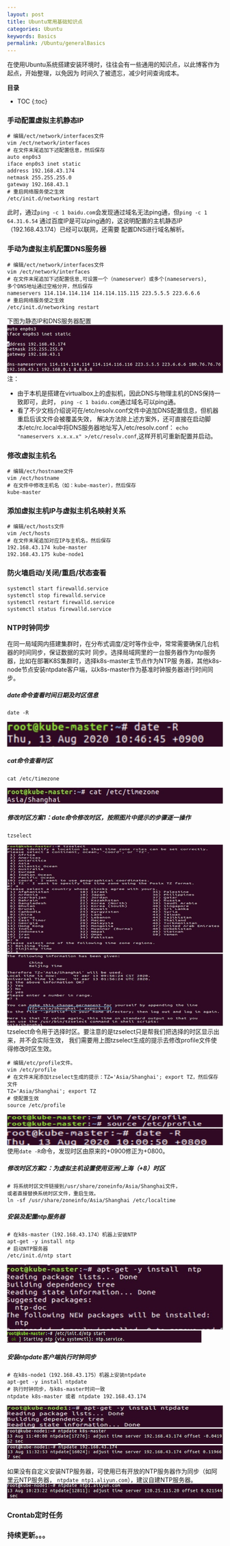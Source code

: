 ```yaml
---
layout: post
title: Ubuntu常用基础知识点
categories: Ubuntu
keywords: Basics
permalink: /Ubuntu/generalBasics
---
```


在使用Ubuntu系统搭建安装环境时，往往会有一些通用的知识点，以此博客作为起点，开始整理，以免因为
时间久了被遗忘，减少时间查询成本。

**目录**

* TOC
{:toc}

### 手动配置虚拟主机静态IP
```
# 编辑/ect/network/interfaces文件
vim /ect/network/interfaces
# 在文件末尾追加下述配置信息，然后保存
auto enp0s3
iface enp0s3 inet static
address 192.168.43.174
netmask 255.255.255.0
gateway 192.168.43.1
# 重启网络服务使之生效
/etc/init.d/networking restart
```
此时，通过`ping -c 1 baidu.com`会发现通过域名无法ping通，但`ping -c 1 64.31.6.54`
通过百度IP是可以ping通的，这说明配置的主机静态IP（192.168.43.174）已经可以联网，还需要
配置DNS进行域名解析。

### 手动为虚拟主机配置DNS服务器
```
# 编辑/ect/network/interfaces文件
vim /ect/network/interfaces
# 在文件末尾追加下述配置信息,可设置一个（nameserver）或多个(nameservers),
多个DNS地址通过空格分开，然后保存
nameservers 114.114.114.114 114.114.115.115 223.5.5.5 223.6.6.6
# 重启网络服务使之生效
/etc/init.d/networking restart
```
下图为静态IP和DNS服务器配置
![静态IP和DNS服务器配置](/images/posts/ubuntu/network.jpg "静态IP和DNS服务器配置")
注：
- 由于本机是搭建在virtualbox上的虚拟机，因此DNS与物理主机的DNS保持一致即可，此时，
`ping -c 1 baidu.com`通过域名可以ping通。
- 看了不少文档介绍说可在/etc/resolv.conf文件中追加DNS配置信息，但机器重启后该文件会被覆盖失效，
解决方法除上述方案外，还可直接在启动脚本/etc/rc.local中将DNS服务器地址写入/etc/resolv.conf：
`echo "nameservers x.x.x.x" >/etc/resolv.conf`,这样开机可重新配置并启动。

### 修改虚拟主机名
```
# 编辑/ect/hostname文件
vim /ect/hostname
# 在文件中修改主机名（如：kube-master），然后保存
kube-master
```

### 添加虚拟主机IP与虚拟主机名映射关系
```
# 编辑/ect/hosts文件
vim /ect/hosts
# 在文件末尾追加对应IP与主机名，然后保存
192.168.43.174 kube-master
192.168.43.175 kube-node1
```

### 防火墙启动/关闭/重启/状态查看
```
systemctl start firewalld.service
systemctl stop firewalld.service
systemctl restart firewalld.service
systemctl status firewalld.service
```

### NTP时钟同步
在同一局域网内搭建集群时，在分布式调度/定时等作业中，常常需要确保几台机器的时间同步，保证数据的实时
同步。选择局域网里的一台服务器作为ntp服务器，比如在部署K8S集群时，选择k8s-master主节点作为NTP服
务器，其他k8s-node节点安装ntpdate客户端，以k8s-master作为基准时钟服务器进行时间同步。

##### date命令查看时间日期及时区信息
```
date -R
```
![查看时间信息](/images/posts/ubuntu/time_op1.jpg "查看时间信息")

##### cat命令查看时区
```
cat /etc/timezone
```
![查看时区](/images/posts/ubuntu/time_op1_1.jpg "查看时区")

##### 修改时区方案1：date命令修改时区，按照图片中提示的步骤逐一操作
```
tzselect
```
![修改时区1](/images/posts/ubuntu/time_op2.jpg "修改时区1")
![修改时区2](/images/posts/ubuntu/time_op3.jpg "修改时区2")
tzselect命令用于选择时区。要注意的是tzselect只是帮我们把选择的时区显示出来，并不会实际生效，
我们需要用上图tzselect生成的提示去修改profile文件使得修改时区生效。
```
# 编辑/etc/profile文件。
vim /etc/profile
# 在文件末尾添加tzselect生成的提示：TZ='Asia/Shanghai'; export TZ，然后保存文件
TZ='Asia/Shanghai'; export TZ
# 使配置生效
source /etc/profile
```
![时区配置生效](/images/posts/ubuntu/time_op4.jpg "时区配置生效")
![检查时区修改结果](/images/posts/ubuntu/time_op5.jpg "检查时区修改结果")
使用`date -R`命令，发现时区由原来的+0900修正为+0800。

##### 修改时区方案2：为虚拟主机设置使用亚洲/上海（+8）时区
```
# 将系统时区文件链接到/usr/share/zoneinfo/Asia/Shanghai文件，
或者直接替换系统时区文件，重启生效。
ln -sf /usr/share/zoneinfo/Asia/Shanghai /etc/localtime
```

##### 安装及配置ntp服务器
```
# 在k8s-master（192.168.43.174）机器上安装NTP
apt-get -y install ntp
# 启动NTP服务器
/etc/init.d/ntp start
```
![ntp服务器安装](/images/posts/ubuntu/ntp_install.jpg "ntp服务器安装")
![ntp服务器启动](/images/posts/ubuntu/ntp_start.png "ntp服务器启动")

##### 安装ntpdate客户端执行时钟同步
```
# 在k8s-node1（192.168.43.175）机器上安装ntpdate
apt-get -y install ntpdate
# 执行时钟同步，与k8s-master时间一致
ntpdate k8s-master 或者 ntpdate 192.168.43.174
```
![ntpdate客户端安装](/images/posts/ubuntu/ntpdate_install.jpg "ntpdate客户端安装")
![ntpdate时间同步1](/images/posts/ubuntu/ntpdate_sync1.png "ntpdate时间同步1")
![ntpdate时间同步2](/images/posts/ubuntu/ntpdate_sync2.png "ntpdate时间同步2")


如果没有自定义安装NTP服务器，可使用已有开放的NTP服务器作为同步（如阿里云NTP服务器，
`ntpdate ntp1.aliyun.com`），建议自建NTP服务器。
![ntpdate阿里云时间同步](/images/posts/ubuntu/ntpdate_sync3.png "ntpdate阿里云时间同步")

### Crontab定时任务

### 持续更新。。。
